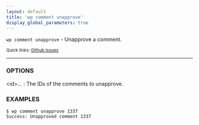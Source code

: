 ```yaml
---
layout: default
title: 'wp comment unapprove'
display_global_parameters: true
---
```


`wp comment unapprove` - Unapprove a comment.

<small>Quick links: <a href="https://github.com/wp-cli/wp-cli/issues?q=is%3Aopen+label%3Acommand%3Acomment-unapprove+sort%3Aupdated-desc">Github issues</a></small>

<hr />

### OPTIONS

&lt;id&gt;...
: The IDs of the comments to unapprove.

### EXAMPLES

    $ wp comment unapprove 1337
    Success: Unapproved comment 1337



